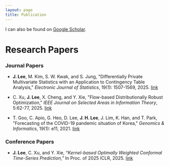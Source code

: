 ```yaml
---
layout: page
title: Publication
---
```



I can also be found on [Google Scholar](https://scholar.google.com/citations?user=EsjYazMAAAAJ).


# Research Papers

### Journal Papers

- **J. Lee**, M. Kim, S. W. Kwak, and S. Jung, "Differentially Private Multivariate Statistics with an Application to Contingency Table Analysis," _Electronic Journal of Statistics_, 19(1): 1507-1569, 2025. [link](https://projecteuclid.org/journals/electronic-journal-of-statistics/volume-19/issue-1/Differentially-private-multivariate-statistics-with-an-application-to-contingency-table/10.1214/25-EJS2368.full)

- C. Xu, **J. Lee**, X. Cheng, and Y. Xie, "Flow-based Distributionally Robust Optimization," _IEEE Journal on Selected Areas in Information Theory_, 5:62-77, 2025. [link](https://ieeexplore.ieee.org/abstract/document/10445713?casa_token=2bxKzkXh1vYAAAAA:tbcUQD8JZkbJjrrjOy_7cd97AGztOdHaScVT9qZU7VrOMnqNedEhCJj4uyBUOWJgNx3AQzvz)

- T. Goo, C. Apio, G. Heo, D. Lee, **J. H. Lee**, J. Lim, K. Han, and T. Park, "Forecasting of the COVID-19 pandemic situation of Korea," _Genomics & Informatics_, 19(1): e11, 2021. [link](https://pmc.ncbi.nlm.nih.gov/articles/PMC8042305/)

### Conference Papers

- **J. Lee**, C. Xu, and Y. Xie, _“Kernel-based Optimally Weighted Conformal Time-Series Prediction,”_ In Proc. of 2025 ICLR, 2025. [link](https://openreview.net/forum?id=oP7arLOWix)
